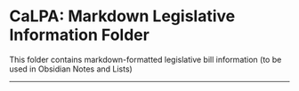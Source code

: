 # CaLPA: Markdown Legislative Information Folder

This folder contains markdown-formatted legislative bill information (to be used in Obsidian Notes and Lists)

----
